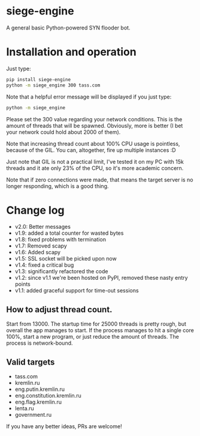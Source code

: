 # siege-engine
A general basic Python-powered SYN flooder bot.

Installation and operation
==========================

Just type:

```bash
pip install siege-engine
python -m siege_engine 300 tass.com
```

Note that a helpful error message will be displayed if you just type:

```bash
python -m siege_engine
```

Please set the 300 value regarding your network conditions. This is the amount of threads
that will be spawned. Obviously, more is better (I bet your network could hold about 2000
of them).

Note that increasing thread count about 100% CPU usage is pointless, because of the GIL.
You can, altogether, fire up multiple instances :D 

Just note that GIL is not a practical limit, I've tested it on my PC with 15k threads and it ate
only 23% of the CPU, so it's more academic concern.

Note that if zero connections were made, that means the target server is no longer responding,
which is a good thing.

# Change log

* v2.0: Better messages
* v1.9: added a total counter for wasted bytes
* v1.8: fixed problems with termination
* v1.7: Removed scapy
* v1.6: Added scapy
* v1.5: SSL socket will be picked upon now
* v1.4: fixed a critical bug
* v1.3: significantly refactored the code
* v1.2: since v1.1 we're been hosted on PyPI, removed these nasty entry points
* v1.1: added graceful support for time-out sessions

## How to adjust thread count.

Start from 13000. The startup time for 25000 threads is pretty rough, but overall the app manages to start.
If the process manages to hit a single core 100%, start a new program, or just reduce 
the amount of threads. The process is network-bound.

## Valid targets

* tass.com
* kremlin.ru
* eng.putin.kremlin.ru
* eng.constitution.kremlin.ru
* eng.flag.kremlin.ru
* lenta.ru
* government.ru

If you have any better ideas, PRs are welcome!